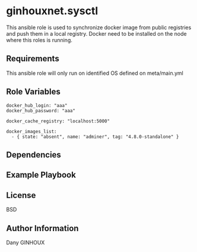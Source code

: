 ginhouxnet.sysctl
=========

This ansible role is used to synchronize docker image from public registries and push them in a local registry.
Docker need to be installed on the node where this roles is running.


Requirements
------------

This ansible role will only run on identified OS defined on meta/main.yml


Role Variables
--------------


```
docker_hub_login: "aaa"
docker_hub_password: "aaa"

docker_cache_registry: "localhost:5000"

docker_images_list:
  - { state: "absent", name: "adminer", tag: "4.8.0-standalone" }

```

Dependencies
------------




Example Playbook
----------------



License
-------

BSD


Author Information
------------------

Dany GINHOUX
